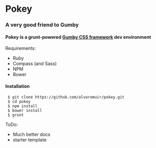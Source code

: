 # Pokey
### A very good friend to Gumby

#### Pokey is a grunt-powered [Gumby CSS framework](http://gumbyframework.com/) dev environment

Requirements:
  * Ruby
  * Compass (and Sass)
  * NPM
  * Bower


#### Installation

```
 $ git clone https://github.com/alvaromuir/pokey.git
 $ cd pokey
 $ npm install
 $ bower install
 $ grunt
```

ToDo:
  * Much better docs
  * starter template